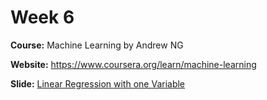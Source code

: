 # Week 6 
**Course:** Machine Learning by Andrew NG

**Website:** https://www.coursera.org/learn/machine-learning

**Slide:** [Linear Regression with one Variable](https://docs.google.com/presentation/d/1Rl-WhvKHFzml2eI667nOgJ3I2lIohMx1lKtIXbOkZy0/edit?usp=sharing)
 
